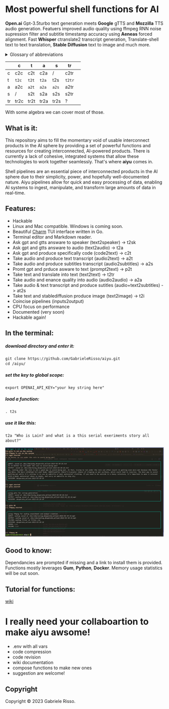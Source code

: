 # Most powerful shell functions for AI

**Open.ai** Gpt-3.5turbo text generation meets **Google** gTTS and **Mozzilla** TTS audio generation. Featuers improved audio quality using ffmpeg RNN noise supression filter and subtitle timestamp accuracy using **Aeneas** forced alignment.
Fast **Whisper** ctranslate2 transcript generation, Translate-shell text to text translation, **Stable Diffusion** text to image and much more.

<details>

<summary>Glossary of abbreviations</summary>

## Inputs and Outputs

```c  -> code
t  -> text
a  -> audio
s  -> subtitle
tr -> translation
i  -> image
sk -> speaker
```
</details>

|    	| c    	| t    	| a    	| s    	|  tr  	|   	|
|----	|------	|------	|------	|------	|------	|---	|
| c  	| c2c  	| c2t  	| c2a  	|  /   	| c2tr 	|   	|
| t  	| `t2c`  	| `t2t`  	| `t2a`  	| t2s 	| `t2tr` 	|   	|
| a  	| a2c  	| `a2t`  	| `a2a`  	| `a2s`  	| a2tr 	|   	|
| s  	|  /   	| s2t  	| s2a  	| s2s  	| s2tr 	|   	|
| tr 	| tr2c 	| tr2t 	| tr2a 	| tr2s 	|  ?   	|   	|

With some algebra we can cover most of those.

## What is it:

This repository aims to fill the momentary void of usable interconnect products in the AI sphere by providing a set of powerful functions and resources for creating interconnected, AI-powered products. 
There is currently a lack of cohesive, integrated systems that allow these technologies to work together seamlessly. That's where **aiyu** comes in.

Shell pipelines are an essential piece of interconnected products in the AI sphere due to their simplicity, power, and hopefully well-documented nature. Aiyu pipelines allow for quick and easy processing of data, enabling AI systems to ingest, manipulate, and transform large amounts of data in real-time. 

## Features:

 * Hackable
 * Linux and Mac compatible. Windows is coming soon.
 * Beautiful [Charm](https://charm.sh/ "Charm") TUI interface written in Go.
 * Terminal editor and Markdown reader. 
 * Ask gpt and gtts answare to speaker (text2speaker) -> t2sk
 * Ask gpt and gtts answare to audio (text2audio) -> t2a
 * Ask gpt and produce specifically code (code2text) -> c2t
 * Take audio and produce text transcript (audio2text) -> a2t
 * Take audio and produce subtitles transcript (audio2subtitles) -> a2s
 * Promt gpt and prduce asware to text (prompt2text) -> p2t
 * Take text and translate into text (text2text) -> t2tr 
 * Take audio and enance quality into audio (audio2audio) -> a2a
 * Take audio & text transcript and produce sutitles (audio+text2subtitles) -> at2s 
 * Take text and stablediffusion produce image (text2image) -> t2i
 * Coincise pipelines (inputs2output)
 * CPU focus on performance
 * Documented (very soon)
 * Hackable again!

## In the terminal:

##### download directory and enter it:
```
git clone https://github.com/GabrieleRisso/aiyu.git 
cd /aiyu/
```
##### set the key to global scope: 
```
export OPENAI_API_KEY="your key string here"
```
##### load a function:
```
. t2s
```
##### use it like this:
```
t2a "Who is Lain? and what is a this serial exeriments story all about?"
```
![alt text](https://github.com/gabrielerisso/aiyu/blob/main/t2a.jpg?raw=true)


## Good to know:

Dependancies are prompted if missing and a link to install them is provided.
Functions mostly leverages **Gum**, **Python**, **Docker**.
Memory usage statistics will be out soon.

## Tutorial for functions:
[wiki](https://github.com/GabrieleRisso/aiyu/edit/main/wiki.md "Aiyu Wiki")


# I really need your collaboartion to make **aiyu** awsome!
 
 * .env with all vars 
 * code compression
 * code revision
 * wiki documentation 
 * compose functions to make new ones
 * suggestion are welcome!


## Copyright

Copyright © 2023 Gabriele Risso. 
